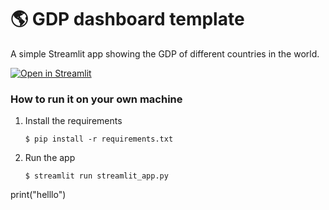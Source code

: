 # :earth_americas: GDP dashboard template

A simple Streamlit app showing the GDP of different countries in the world.

[![Open in Streamlit](https://static.streamlit.io/badges/streamlit_badge_black_white.svg)](https://gdp-dashboard-template.streamlit.app/)

### How to run it on your own machine

1. Install the requirements

   ```
   $ pip install -r requirements.txt
   ```

2. Run the app

   ```
   $ streamlit run streamlit_app.py
   ```
print("helllo") 